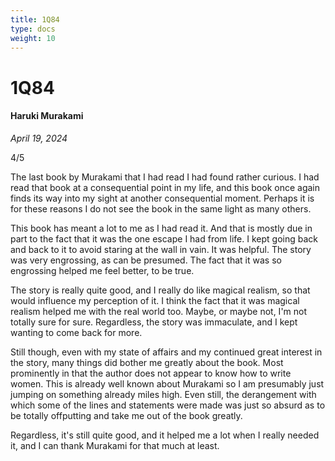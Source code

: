 ```yaml
---
title: 1Q84
type: docs
weight: 10
---
```


# 1Q84  

#### Haruki Murakami

*April 19, 2024*

4/5

The last book by Murakami that I had read I had found rather curious. I had read that book at a consequential point in my life, and this book once again finds its way into my sight at another consequential moment. Perhaps it is for these reasons I do not see the book in the same light as many others.  

This book has meant a lot to me as I had read it. And that is mostly due in part to the fact that it was the one escape I had from life. I kept going back and back to it to avoid staring at the wall in vain. It was helpful. The story was very engrossing, as can be presumed. The fact that it was so engrossing helped me feel better, to be true.

The story is really quite good, and I really do like magical realism, so that would influence my perception of it. I think the fact that it was magical realism helped me with the real world too. Maybe, or maybe not, I'm not totally sure for sure. Regardless, the story was immaculate, and I kept wanting to come back for more.

Still though, even with my state of affairs and my continued great interest in the story, many things did bother me greatly about the book. Most prominently in that the author does not appear to know how to write women. This is already well known about Murakami so I am presumably just jumping on something already miles high. Even still, the derangement with which some of the lines and statements were made was just so absurd as to be totally offputting and take me out of the book greatly.

Regardless, it's still quite good, and it helped me a lot when I really needed it, and I can thank Murakami for that much at least.

